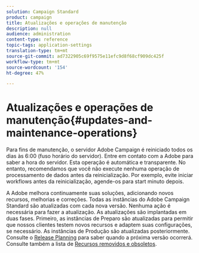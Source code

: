 ```yaml
---
solution: Campaign Standard
product: campaign
title: Atualizações e operações de manutenção
description: null
audience: administration
content-type: reference
topic-tags: application-settings
translation-type: tm+mt
source-git-commit: ad7322905c69f9575e11efc9d8f68cf909dc425f
workflow-type: tm+mt
source-wordcount: '154'
ht-degree: 47%

---
```



# Atualizações e operações de manutenção{#updates-and-maintenance-operations}

Para fins de manutenção, o servidor Adobe Campaign é reiniciado todos os dias às 6:00 (fuso horário do servidor). Entre em contato com a Adobe para saber a hora do servidor. Esta operação é automática e transparente. No entanto, recomendamos que você não execute nenhuma operação de processamento de dados antes da reinicialização. Por exemplo, evite iniciar workflows antes da reinicialização, agende-os para start minuto depois.

A Adobe melhora continuamente suas soluções, adicionando novos recursos, melhorias e correções. Todas as instâncias do Adobe Campaign Standard são atualizadas com cada nova versão. Nenhuma ação é necessária para fazer a atualização. As atualizações são implantadas em duas fases. Primeiro, as instâncias de Preparo são atualizadas para permitir que nossos clientes testem novos recursos e adaptem suas configurações, se necessário. As instâncias de Produção são atualizadas posteriormente. Consulte o [Release Planning](https://helpx.adobe.com/br/campaign/kb/acs-release-planning.html) para saber quando a próxima versão ocorrerá. Consulte também a lista de [Recursos removidos e obsoletos](../../rn/using/deprecated-features.md).
